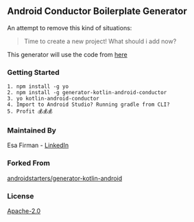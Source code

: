 ## Android Conductor Boilerplate Generator

An attempt to remove this kind of situations:

> Time to create a new project! What should i add now? 

This generator will use the code from [here](https://github.com/esafirm/android-conductor-boilerplate)

### Getting Started

```
1. npm install -g yo 
2. npm install -g generator-kotlin-android-conductor
3. yo kotlin-android-conductor
4. Import to Android Studio? Running gradle from CLI?
5. Profit 💰💰💰
```

### Maintained By

Esa Firman - [LinkedIn](https://www.linkedin.com/in/esa-firman-01b8096b/)  

### Forked From

[androidstarters/generator-kotlin-android](https://github.com/androidstarters/generator-kotlin-android)

### License 

[Apache-2.0](https://github.com/esafirm/generator-android-conductor/blob/master/LICENSE)